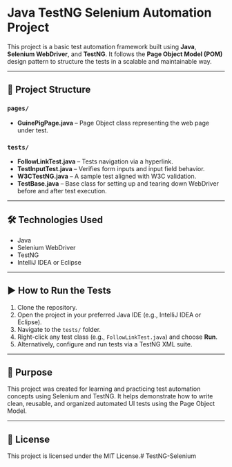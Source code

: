 # Java TestNG Selenium Automation Project

This project is a basic test automation framework built using **Java**, **Selenium WebDriver**, and **TestNG**. It follows the **Page Object Model (POM)** design pattern to structure the tests in a scalable and maintainable way.

---

## 📁 Project Structure

### `pages/`
- **GuinePigPage.java** – Page Object class representing the web page under test.

### `tests/`
- **FollowLinkTest.java** – Tests navigation via a hyperlink.
- **TestInputTest.java** – Verifies form inputs and input field behavior.
- **W3CTestNG.java** – A sample test aligned with W3C validation.
- **TestBase.java** – Base class for setting up and tearing down WebDriver before and after test execution.

---

## 🛠️ Technologies Used

- Java  
- Selenium WebDriver  
- TestNG  
- IntelliJ IDEA or Eclipse  


---

## ▶️ How to Run the Tests

1. Clone the repository.
2. Open the project in your preferred Java IDE (e.g., IntelliJ IDEA or Eclipse).
3. Navigate to the `tests/` folder.
4. Right-click any test class (e.g., `FollowLinkTest.java`) and choose **Run**.
5. Alternatively, configure and run tests via a TestNG XML suite.

---

## 🎯 Purpose

This project was created for learning and practicing test automation concepts using Selenium and TestNG. It helps demonstrate how to write clean, reusable, and organized automated UI tests using the Page Object Model.

---

## 📄 License

This project is licensed under the MIT License.# TestNG-Selenium
